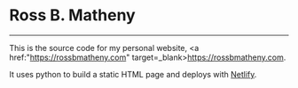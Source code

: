 # Ross B. Matheny
---
This is the source code for my personal website, <a href:"https://rossbmatheny.com" target=_blank>https://rossbmatheny.com</a>.

It uses python to build a static HTML page and deploys with [Netlify](https://www.netlify.com).
